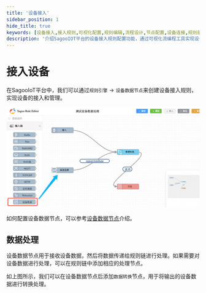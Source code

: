 ```yaml
---
title: '设备接入'
sidebar_position: 1
hide_title: true
keywords: [设备接入,接入规则,可视化配置,规则编辑,流程设计,节点配置,设备连接,规则部署,接入管理,设备注册]
description: '介绍SagooIOT平台的设备接入规则配置功能，通过可视化流编程工具实现设备的便捷接入和管理。'
---
```


# 接入设备


在SagooIoT平台中，我们可以通过`规则引擎` -> `设备数据节点`来创建设备接入规则，实现设备的接入和管理。

![img](../imgs/ruleEngine/devicein.png)

如何配置设备数据节点，可以参考[设备数据节点](input/devicein.md)介绍。

## 数据处理

设备数据节点用于接收设备数据，然后将数据传递给规则链进行处理。如果需要对设备数据进行处理，可以在规则链中添加相应的处理节点。

如上图所示，我们可以在设备数据节点后添加`数据转换`节点，用于将输出的设备数据进行转换处理。


